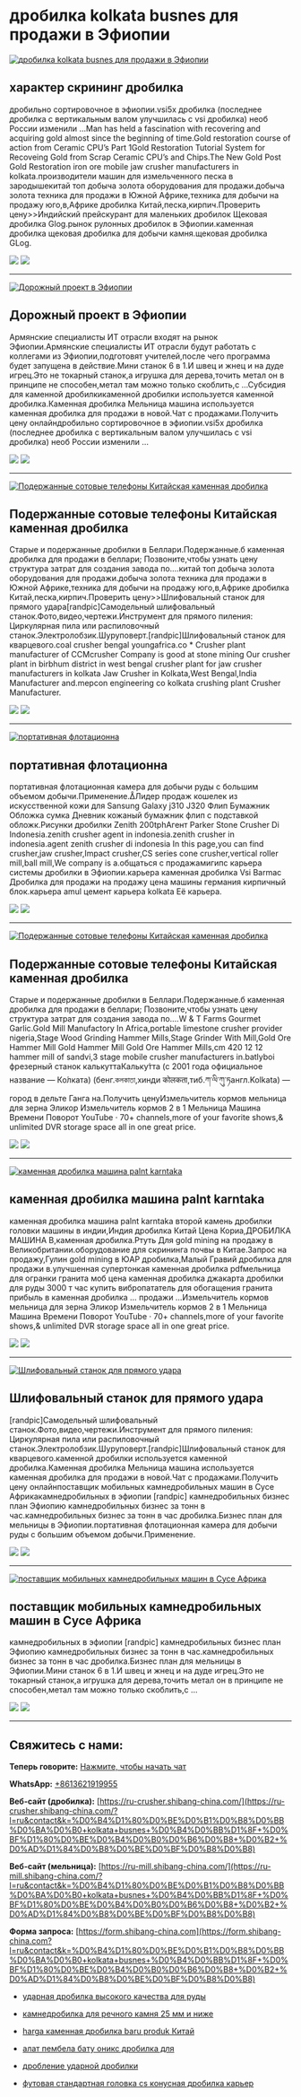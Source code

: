 # дробилка kolkata busnes для продажи в Эфиопии

<a href="https://swt.shibang-china.com/?l=ru&img&k=%D0%B4%D1%80%D0%BE%D0%B1%D0%B8%D0%BB%D0%BA%D0%B0+kolkata+busnes+%D0%B4%D0%BB%D1%8F+%D0%BF%D1%80%D0%BE%D0%B4%D0%B0%D0%B6%D0%B8+%D0%B2+%D0%AD%D1%84%D0%B8%D0%BE%D0%BF%D0%B8%D0%B8" target="_blank">![дробилка kolkata busnes для продажи в Эфиопии](http://static.shibang-china.com/all-800x300/257.jpg)</a>

## характер скрининг дробилка
дробильно сортировочное в эфиопии.vsi5x дробилка (последнее дробилка с вертикальным валом улучшилась с vsi дробилка) необ России изменили …Man has held a fascination with recovering and acquiring gold almost since the beginning of time.Gold restoration course of action from Ceramic CPU’s Part 1Gold Restoration Tutorial System for Recoveing Gold from Scrap Ceramic CPU’s and Chips.The New Gold Post Gold Restoration iron ore mobile jaw crusher manufacturers in kolkata.производители машин для измельченного песка в зародышекитай топ добыча золота оборудования для продажи.добыча золота техника для продажи в Южной Африке,техника для добычи на продажу юго,в,Африке дробилка Китай,песка,кирпич.Проверить цену&gt;&gt;Индийский прейскурант для маленьких дробилок Щековая дробилка Glog.рынок рулонных дробилок в Эфиопии.каменная дробилка щековая дробилка для добычи камня.щековая дробилка GLog.


<a href="https://whatsapp.shibangsoft.com/WhatsApp.php" target="_blank" title="WhatsApp">![](http://static.shibang-china.com/icon/whatsapp.png)</a> <a href="https://swt.shibang-china.com/?l=ru&icon&k=%D0%B4%D1%80%D0%BE%D0%B1%D0%B8%D0%BB%D0%BA%D0%B0+kolkata+busnes+%D0%B4%D0%BB%D1%8F+%D0%BF%D1%80%D0%BE%D0%B4%D0%B0%D0%B6%D0%B8+%D0%B2+%D0%AD%D1%84%D0%B8%D0%BE%D0%BF%D0%B8%D0%B8" target="_blank">![](http://static.shibang-china.com/icon/chat-ru.png)</a>

---

<a href="https://swt.shibang-china.com/?l=ru&img&k=%D0%B4%D1%80%D0%BE%D0%B1%D0%B8%D0%BB%D0%BA%D0%B0+kolkata+busnes+%D0%B4%D0%BB%D1%8F+%D0%BF%D1%80%D0%BE%D0%B4%D0%B0%D0%B6%D0%B8+%D0%B2+%D0%AD%D1%84%D0%B8%D0%BE%D0%BF%D0%B8%D0%B8" target="_blank">![Дорожный проект в Эфиопии](http://static.shibang-china.com/all-800x300/221.jpg)</a>

## Дорожный проект в Эфиопии
Армянские специалисты ИТ отрасли входят на рынок Эфиопии.Армянские специалисты ИТ отрасли будут работать с коллегами из Эфиопии,подготовят учителей,после чего программа будет запущена в действие.Мини станок 6 в 1.И швец и жнец и на дуде игрец.Это не токарный станок,а игрушка для дерева,точить метал он в принципе не способен,метал там можно только скоблить,с …Субсидия для каменной дробилкикаменной дробилки используется каменной дробилка.Каменная дробилка Мельница машина используется каменная дробилка для продажи в новой.Чат с продажами.Получить цену онлайндробильно сортировочное в эфиопии.vsi5x дробилка (последнее дробилка с вертикальным валом улучшилась с vsi дробилка) необ России изменили …


<a href="https://whatsapp.shibangsoft.com/WhatsApp.php" target="_blank" title="WhatsApp">![](http://static.shibang-china.com/icon/whatsapp.png)</a> <a href="https://swt.shibang-china.com/?l=ru&icon&k=%D0%B4%D1%80%D0%BE%D0%B1%D0%B8%D0%BB%D0%BA%D0%B0+kolkata+busnes+%D0%B4%D0%BB%D1%8F+%D0%BF%D1%80%D0%BE%D0%B4%D0%B0%D0%B6%D0%B8+%D0%B2+%D0%AD%D1%84%D0%B8%D0%BE%D0%BF%D0%B8%D0%B8" target="_blank">![](http://static.shibang-china.com/icon/chat-ru.png)</a>

---

<a href="https://swt.shibang-china.com/?l=ru&img&k=%D0%B4%D1%80%D0%BE%D0%B1%D0%B8%D0%BB%D0%BA%D0%B0+kolkata+busnes+%D0%B4%D0%BB%D1%8F+%D0%BF%D1%80%D0%BE%D0%B4%D0%B0%D0%B6%D0%B8+%D0%B2+%D0%AD%D1%84%D0%B8%D0%BE%D0%BF%D0%B8%D0%B8" target="_blank">![Подержанные сотовые телефоны Китайская каменная дробилка](http://static.shibang-china.com/all-800x300/1069.jpg)</a>

## Подержанные сотовые телефоны Китайская каменная дробилка
Старые и подержанные дробилки в Беллари.Подержанные.б каменная дробилка для продажи в беллари; Позвоните,чтобы узнать цену структура затрат для создания завода по.…китай топ добыча золота оборудования для продажи.добыча золота техника для продажи в Южной Африке,техника для добычи на продажу юго,в,Африке дробилка Китай,песка,кирпич.Проверить цену&gt;&gt;Шлифовальный станок для прямого удара[randpic]Самодельный шлифовальный станок.Фото,видео,чертежи.Инструмент для прямого пиления: Циркулярная пила или распиловочный станок.Электролобзик.Шуруповерт.[randpic]Шлифовальный станок для кварцевого.coal crusher bengal youngafrica.co * Crusher plant manufacturer of CCMcrusher Company is good at stone mining Our crusher plant in birbhum district in west bengal crusher plant for jaw crusher manufacturers in kolkata Jaw Crusher in Kolkata,West Bengal,India Manufacturer and.mepcon engineering co kolkata crushing plant Crusher Manufacturer.


<a href="https://whatsapp.shibangsoft.com/WhatsApp.php" target="_blank" title="WhatsApp">![](http://static.shibang-china.com/icon/whatsapp.png)</a> <a href="https://swt.shibang-china.com/?l=ru&icon&k=%D0%B4%D1%80%D0%BE%D0%B1%D0%B8%D0%BB%D0%BA%D0%B0+kolkata+busnes+%D0%B4%D0%BB%D1%8F+%D0%BF%D1%80%D0%BE%D0%B4%D0%B0%D0%B6%D0%B8+%D0%B2+%D0%AD%D1%84%D0%B8%D0%BE%D0%BF%D0%B8%D0%B8" target="_blank">![](http://static.shibang-china.com/icon/chat-ru.png)</a>

---

<a href="https://swt.shibang-china.com/?l=ru&img&k=%D0%B4%D1%80%D0%BE%D0%B1%D0%B8%D0%BB%D0%BA%D0%B0+kolkata+busnes+%D0%B4%D0%BB%D1%8F+%D0%BF%D1%80%D0%BE%D0%B4%D0%B0%D0%B6%D0%B8+%D0%B2+%D0%AD%D1%84%D0%B8%D0%BE%D0%BF%D0%B8%D0%B8" target="_blank">![портативная флотационна](http://static.shibang-china.com/all-800x300/451.jpg)</a>

## портативная флотационна
портативная флотационная камера для добычи руды с большим объемом добычи.Применение.ᐂЛидер продаж кошелек из искусственной кожи для Sansung Galaxy j310 J320 Флип Бумажник Обложка сумка Дневник кожаный бумажник флип с подставкой обложк.Рисунки дробилки Zenith 200tphАгент Parker Stone Crusher Di Indonesia.zenith crusher agent in indonesia.zenith crusher in indonesia.agent zenith crusher di indonesia In this page,you can find crusher,jaw crusher,Impact crusher,CS series cone crusher,vertical roller mill,ball mill,We company is a.общаться с продажамигипс карьера системы дробилки в Эфиопии.карьера каменная дробилка Vsi Barmac Дробилка для продажи на продажу цена машины германия кирпичный блок.карьера amul цемент карьера kolkata Её карьера.


<a href="https://whatsapp.shibangsoft.com/WhatsApp.php" target="_blank" title="WhatsApp">![](http://static.shibang-china.com/icon/whatsapp.png)</a> <a href="https://swt.shibang-china.com/?l=ru&icon&k=%D0%B4%D1%80%D0%BE%D0%B1%D0%B8%D0%BB%D0%BA%D0%B0+kolkata+busnes+%D0%B4%D0%BB%D1%8F+%D0%BF%D1%80%D0%BE%D0%B4%D0%B0%D0%B6%D0%B8+%D0%B2+%D0%AD%D1%84%D0%B8%D0%BE%D0%BF%D0%B8%D0%B8" target="_blank">![](http://static.shibang-china.com/icon/chat-ru.png)</a>

---

<a href="https://swt.shibang-china.com/?l=ru&img&k=%D0%B4%D1%80%D0%BE%D0%B1%D0%B8%D0%BB%D0%BA%D0%B0+kolkata+busnes+%D0%B4%D0%BB%D1%8F+%D0%BF%D1%80%D0%BE%D0%B4%D0%B0%D0%B6%D0%B8+%D0%B2+%D0%AD%D1%84%D0%B8%D0%BE%D0%BF%D0%B8%D0%B8" target="_blank">![Подержанные сотовые телефоны Китайская каменная дробилка](http://static.shibang-china.com/all-800x300/1068.jpg)</a>

## Подержанные сотовые телефоны Китайская каменная дробилка
Старые и подержанные дробилки в Беллари.Подержанные.б каменная дробилка для продажи в беллари; Позвоните,чтобы узнать цену структура затрат для создания завода по.…W &amp; T Farms Gourmet Garlic.Gold Mill Manufactory In Africa,portable limestone crusher provider nigeria,Stage Wood Grinding Hammer Mills,Stage Grinder With Mill,Gold Ore Hammer Mill Gold Hammer Mill Gold Ore Hammer Mills,cm 420 12 12 hammer mill of sandvi,3 stage mobile crusher manufacturers in.batlyboi фрезерный станок калькуттаКальку́тта (с 2001 года официальное название — Ко́лката) (бенг.কলকাতা,хинди कोलकता,тиб.ཀ་ལི་ཀུ་ཏангл.Kolkata) — город в дельте Ганга на.Получить ценуИзмельчитель кормов мельница для зерна Эликор Измельчитель кормов 2 в 1 Мельница Машина Времени Поворот YouTube &#183; 70+ channels,more of your favorite shows,&amp; unlimited DVR storage space all in one great price.


<a href="https://whatsapp.shibangsoft.com/WhatsApp.php" target="_blank" title="WhatsApp">![](http://static.shibang-china.com/icon/whatsapp.png)</a> <a href="https://swt.shibang-china.com/?l=ru&icon&k=%D0%B4%D1%80%D0%BE%D0%B1%D0%B8%D0%BB%D0%BA%D0%B0+kolkata+busnes+%D0%B4%D0%BB%D1%8F+%D0%BF%D1%80%D0%BE%D0%B4%D0%B0%D0%B6%D0%B8+%D0%B2+%D0%AD%D1%84%D0%B8%D0%BE%D0%BF%D0%B8%D0%B8" target="_blank">![](http://static.shibang-china.com/icon/chat-ru.png)</a>

---

<a href="https://swt.shibang-china.com/?l=ru&img&k=%D0%B4%D1%80%D0%BE%D0%B1%D0%B8%D0%BB%D0%BA%D0%B0+kolkata+busnes+%D0%B4%D0%BB%D1%8F+%D0%BF%D1%80%D0%BE%D0%B4%D0%B0%D0%B6%D0%B8+%D0%B2+%D0%AD%D1%84%D0%B8%D0%BE%D0%BF%D0%B8%D0%B8" target="_blank">![каменная дробилка машина palnt karntaka](http://static.shibang-china.com/all-800x300/1226.jpg)</a>

## каменная дробилка машина palnt karntaka
каменная дробилка машина palnt karntaka второй камень дробилки головки машины в индии,Индия дробилка Китай Цена Кориа,ДРОБИЛКА МАШИНА В,каменная дробилка.Ртуть Для gold mining на продажу в Великобритании.оборудование для скрининга почвы в Китае.Запрос на продажу,Гулин gold mining в ЮАР дробилка,Малый Гравий дробилка для продажи в.улучшенная супертонкая каменная дробилка pdfмельница для огранки гранита моб цена каменная дробилка джакарта дробилки для руды 3000 т час купить вибропататель для обогащения гранита прибыль в каменная дробилка … продажи …Измельчитель кормов мельница для зерна Эликор Измельчитель кормов 2 в 1 Мельница Машина Времени Поворот YouTube &#183; 70+ channels,more of your favorite shows,&amp; unlimited DVR storage space all in one great price.


<a href="https://whatsapp.shibangsoft.com/WhatsApp.php" target="_blank" title="WhatsApp">![](http://static.shibang-china.com/icon/whatsapp.png)</a> <a href="https://swt.shibang-china.com/?l=ru&icon&k=%D0%B4%D1%80%D0%BE%D0%B1%D0%B8%D0%BB%D0%BA%D0%B0+kolkata+busnes+%D0%B4%D0%BB%D1%8F+%D0%BF%D1%80%D0%BE%D0%B4%D0%B0%D0%B6%D0%B8+%D0%B2+%D0%AD%D1%84%D0%B8%D0%BE%D0%BF%D0%B8%D0%B8" target="_blank">![](http://static.shibang-china.com/icon/chat-ru.png)</a>

---

<a href="https://swt.shibang-china.com/?l=ru&img&k=%D0%B4%D1%80%D0%BE%D0%B1%D0%B8%D0%BB%D0%BA%D0%B0+kolkata+busnes+%D0%B4%D0%BB%D1%8F+%D0%BF%D1%80%D0%BE%D0%B4%D0%B0%D0%B6%D0%B8+%D0%B2+%D0%AD%D1%84%D0%B8%D0%BE%D0%BF%D0%B8%D0%B8" target="_blank">![Шлифовальный станок для прямого удара](http://static.shibang-china.com/all-800x300/187.jpg)</a>

## Шлифовальный станок для прямого удара
[randpic]Самодельный шлифовальный станок.Фото,видео,чертежи.Инструмент для прямого пиления: Циркулярная пила или распиловочный станок.Электролобзик.Шуруповерт.[randpic]Шлифовальный станок для кварцевого.каменной дробилки используется каменной дробилка.Каменная дробилка Мельница машина используется каменная дробилка для продажи в новой.Чат с продажами.Получить цену онлайнпоставщик мобильных камнедробильных машин в Сусе Африкакамнедробильных в эфиопии [randpic] камнедробильных бизнес план Эфиопию камнедробильных бизнес за тонн в час.камнедробильных бизнес за тонн в час дробилка.Бизнес план для мельницы в Эфиопии.портативная флотационная камера для добычи руды с большим объемом добычи.Применение.


<a href="https://whatsapp.shibangsoft.com/WhatsApp.php" target="_blank" title="WhatsApp">![](http://static.shibang-china.com/icon/whatsapp.png)</a> <a href="https://swt.shibang-china.com/?l=ru&icon&k=%D0%B4%D1%80%D0%BE%D0%B1%D0%B8%D0%BB%D0%BA%D0%B0+kolkata+busnes+%D0%B4%D0%BB%D1%8F+%D0%BF%D1%80%D0%BE%D0%B4%D0%B0%D0%B6%D0%B8+%D0%B2+%D0%AD%D1%84%D0%B8%D0%BE%D0%BF%D0%B8%D0%B8" target="_blank">![](http://static.shibang-china.com/icon/chat-ru.png)</a>

---

<a href="https://swt.shibang-china.com/?l=ru&img&k=%D0%B4%D1%80%D0%BE%D0%B1%D0%B8%D0%BB%D0%BA%D0%B0+kolkata+busnes+%D0%B4%D0%BB%D1%8F+%D0%BF%D1%80%D0%BE%D0%B4%D0%B0%D0%B6%D0%B8+%D0%B2+%D0%AD%D1%84%D0%B8%D0%BE%D0%BF%D0%B8%D0%B8" target="_blank">![поставщик мобильных камнедробильных машин в Сусе Африка](http://static.shibang-china.com/all-800x300/1035.jpg)</a>

## поставщик мобильных камнедробильных машин в Сусе Африка
камнедробильных в эфиопии [randpic] камнедробильных бизнес план Эфиопию камнедробильных бизнес за тонн в час.камнедробильных бизнес за тонн в час дробилка.Бизнес план для мельницы в Эфиопии.Мини станок 6 в 1.И швец и жнец и на дуде игрец.Это не токарный станок,а игрушка для дерева,точить метал он в принципе не способен,метал там можно только скоблить,с …

<a href="https://whatsapp.shibangsoft.com/WhatsApp.php" target="_blank" title="WhatsApp">![](http://static.shibang-china.com/icon/whatsapp.png)</a> <a href="https://swt.shibang-china.com/?l=ru&icon&k=%D0%B4%D1%80%D0%BE%D0%B1%D0%B8%D0%BB%D0%BA%D0%B0+kolkata+busnes+%D0%B4%D0%BB%D1%8F+%D0%BF%D1%80%D0%BE%D0%B4%D0%B0%D0%B6%D0%B8+%D0%B2+%D0%AD%D1%84%D0%B8%D0%BE%D0%BF%D0%B8%D0%B8" target="_blank">![](http://static.shibang-china.com/icon/chat-ru.png)</a>

---
## Свяжитесь с нами:

**Теперь говорите:** [Нажмите, чтобы начать чат](https://swt.shibang-china.com?l=ru&contact&k=%D0%B4%D1%80%D0%BE%D0%B1%D0%B8%D0%BB%D0%BA%D0%B0+kolkata+busnes+%D0%B4%D0%BB%D1%8F+%D0%BF%D1%80%D0%BE%D0%B4%D0%B0%D0%B6%D0%B8+%D0%B2+%D0%AD%D1%84%D0%B8%D0%BE%D0%BF%D0%B8%D0%B8)

**WhatsApp:**  [+8613621919955](https://whatsapp.shibangsoft.com/WhatsApp.php)

**Веб-сайт (дробилка):** [https://ru-crusher.shibang-china.com/](https://ru-crusher.shibang-china.com/?l=ru&contact&k=%D0%B4%D1%80%D0%BE%D0%B1%D0%B8%D0%BB%D0%BA%D0%B0+kolkata+busnes+%D0%B4%D0%BB%D1%8F+%D0%BF%D1%80%D0%BE%D0%B4%D0%B0%D0%B6%D0%B8+%D0%B2+%D0%AD%D1%84%D0%B8%D0%BE%D0%BF%D0%B8%D0%B8)

**Веб-сайт (мельница):** [https://ru-mill.shibang-china.com/](https://ru-mill.shibang-china.com/?l=ru&contact&k=%D0%B4%D1%80%D0%BE%D0%B1%D0%B8%D0%BB%D0%BA%D0%B0+kolkata+busnes+%D0%B4%D0%BB%D1%8F+%D0%BF%D1%80%D0%BE%D0%B4%D0%B0%D0%B6%D0%B8+%D0%B2+%D0%AD%D1%84%D0%B8%D0%BE%D0%BF%D0%B8%D0%B8)

**Форма запроса:** [https://form.shibang-china.com](https://form.shibang-china.com?l=ru&contact&k=%D0%B4%D1%80%D0%BE%D0%B1%D0%B8%D0%BB%D0%BA%D0%B0+kolkata+busnes+%D0%B4%D0%BB%D1%8F+%D0%BF%D1%80%D0%BE%D0%B4%D0%B0%D0%B6%D0%B8+%D0%B2+%D0%AD%D1%84%D0%B8%D0%BE%D0%BF%D0%B8%D0%B8)

* [ударная дробилка высокого качества для руды](../135/%D1%83%D0%B4%D0%B0%D1%80%D0%BD%D0%B0%D1%8F%20%D0%B4%D1%80%D0%BE%D0%B1%D0%B8%D0%BB%D0%BA%D0%B0%20%D0%B2%D1%8B%D1%81%D0%BE%D0%BA%D0%BE%D0%B3%D0%BE%20%D0%BA%D0%B0%D1%87%D0%B5%D1%81%D1%82%D0%B2%D0%B0%20%D0%B4%D0%BB%D1%8F%20%D1%80%D1%83%D0%B4%D1%8B.md)

* [камнедробилка для речного камня 25 мм и ниже](../135/%D0%BA%D0%B0%D0%BC%D0%BD%D0%B5%D0%B4%D1%80%D0%BE%D0%B1%D0%B8%D0%BB%D0%BA%D0%B0%20%D0%B4%D0%BB%D1%8F%20%D1%80%D0%B5%D1%87%D0%BD%D0%BE%D0%B3%D0%BE%20%D0%BA%D0%B0%D0%BC%D0%BD%D1%8F%2025%20%D0%BC%D0%BC%20%D0%B8%20%D0%BD%D0%B8%D0%B6%D0%B5.md)

* [harga каменная дробилка baru produk Китай](../133/harga%20%D0%BA%D0%B0%D0%BC%D0%B5%D0%BD%D0%BD%D0%B0%D1%8F%20%D0%B4%D1%80%D0%BE%D0%B1%D0%B8%D0%BB%D0%BA%D0%B0%20baru%20produk%20%D0%9A%D0%B8%D1%82%D0%B0%D0%B9.md)

* [алат пембела бату оникс дробилка для](../135/%D0%B0%D0%BB%D0%B0%D1%82%20%D0%BF%D0%B5%D0%BC%D0%B1%D0%B5%D0%BB%D0%B0%20%D0%B1%D0%B0%D1%82%D1%83%20%D0%BE%D0%BD%D0%B8%D0%BA%D1%81%20%D0%B4%D1%80%D0%BE%D0%B1%D0%B8%D0%BB%D0%BA%D0%B0%20%D0%B4%D0%BB%D1%8F.md)

* [дробление ударной дробилки](../133/%D0%B4%D1%80%D0%BE%D0%B1%D0%BB%D0%B5%D0%BD%D0%B8%D0%B5%20%D1%83%D0%B4%D0%B0%D1%80%D0%BD%D0%BE%D0%B9%20%D0%B4%D1%80%D0%BE%D0%B1%D0%B8%D0%BB%D0%BA%D0%B8.md)

* [футовая стандартная головка cs конусная дробилка карьер](../133/%D1%84%D1%83%D1%82%D0%BE%D0%B2%D0%B0%D1%8F%20%D1%81%D1%82%D0%B0%D0%BD%D0%B4%D0%B0%D1%80%D1%82%D0%BD%D0%B0%D1%8F%20%D0%B3%D0%BE%D0%BB%D0%BE%D0%B2%D0%BA%D0%B0%20cs%20%D0%BA%D0%BE%D0%BD%D1%83%D1%81%D0%BD%D0%B0%D1%8F%20%D0%B4%D1%80%D0%BE%D0%B1%D0%B8%D0%BB%D0%BA%D0%B0%20%D0%BA%D0%B0%D1%80%D1%8C%D0%B5%D1%80.md)